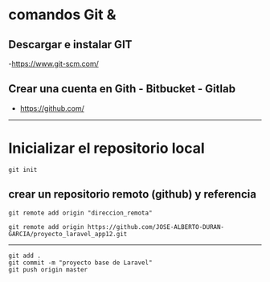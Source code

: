 # comandos Git &
## Descargar e instalar GIT
-https://www.git-scm.com/
## Crear una cuenta en Gith - Bitbucket - Gitlab
- https://github.com/
-----
# Inicializar el repositorio local


```
git init
```

## crear un repositorio remoto (github) y referencia

```
git remote add origin "direccion_remota"

git remote add origin https://github.com/JOSE-ALBERTO-DURAN-GARCIA/proyecto_laravel_app12.git
```

---

```
git add .
git commit -m "proyecto base de Laravel"
git push origin master
```